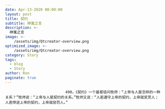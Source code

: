 ```yaml
---
date: Apr-13-2020 00:00:00
layout: post
title: 契约
subtitle: 神寓之言
description: >-
  神寓之言
image: >-
    /assets/img/Qtcreator-overview.png
optimized_image: >-
    /assets/img/Qtcreator-overview.png
category: Story
tags:
  - blog
  - Story
author: Ron
paginate: true
---
```


							　　490，《契约》一个基督徒问牧师：“上帝与人是怎样的一种关系？”牧师说：“上帝与人是契约的关系。”牧师又说：“人若遵守上帝的契约，上帝就奖赏人；人若悖逆上帝的契约，上帝就惩罚人。”
							
							
						